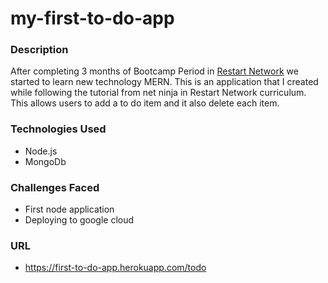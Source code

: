 # my-first-to-do-app

### Description

After completing 3 months of Bootcamp Period in [Restart Network](https://restart.network/) we started to learn new technology MERN. This is an application that I created while following the tutorial from net ninja in Restart Network curriculum. This allows users to add a to do item  and it also delete each item.

### Technologies Used

* Node.js
* MongoDb

### Challenges Faced

* First node application 
* Deploying to google cloud 

### URL
* https://first-to-do-app.herokuapp.com/todo




